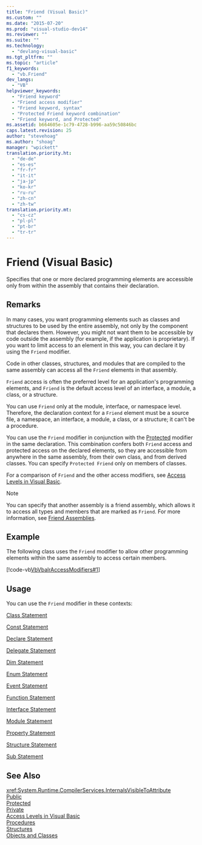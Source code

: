 ```yaml
---
title: "Friend (Visual Basic)"
ms.custom: ""
ms.date: "2015-07-20"
ms.prod: "visual-studio-dev14"
ms.reviewer: ""
ms.suite: ""
ms.technology: 
  - "devlang-visual-basic"
ms.tgt_pltfrm: ""
ms.topic: "article"
f1_keywords: 
  - "vb.Friend"
dev_langs: 
  - "VB"
helpviewer_keywords: 
  - "Friend keyword"
  - "Friend access modifier"
  - "Friend keyword, syntax"
  - "Protected Friend keyword combination"
  - "Friend keyword, and Protected"
ms.assetid: b664605e-1c79-4728-b996-aa59c50846bc
caps.latest.revision: 25
author: "stevehoag"
ms.author: "shoag"
manager: "wpickett"
translation.priority.ht: 
  - "de-de"
  - "es-es"
  - "fr-fr"
  - "it-it"
  - "ja-jp"
  - "ko-kr"
  - "ru-ru"
  - "zh-cn"
  - "zh-tw"
translation.priority.mt: 
  - "cs-cz"
  - "pl-pl"
  - "pt-br"
  - "tr-tr"
---
```

# Friend (Visual Basic)
Specifies that one or more declared programming elements are accessible only from within the assembly that contains their declaration.  
  
## Remarks  
 In many cases, you want programming elements such as classes and structures to be used by the entire assembly, not only by the component that declares them. However, you might not want them to be accessible by code outside the assembly (for example, if the application is proprietary). If you want to limit access to an element in this way, you can declare it by using the `Friend` modifier.  
  
 Code in other classes, structures, and modules that are compiled to the same assembly can access all the `Friend` elements in that assembly.  
  
 `Friend` access is often the preferred level for an application's programming elements, and `Friend` is the default access level of an interface, a module, a class, or a structure.  
  
 You can use `Friend` only at the module, interface, or namespace level. Therefore, the declaration context for a `Friend` element must be a source file, a namespace, an interface, a module, a class, or a structure; it can't be a procedure.  
  
 You can use the `Friend` modifier in conjunction with the [Protected](../../../visual-basic\language-reference\modifiers/protected.md) modifier in the same declaration. This combination confers both `Friend` access and protected access on the declared elements, so they are accessible from anywhere in the same assembly, from their own class, and from derived classes. You can specify `Protected Friend` only on members of classes.  
  
 For a comparison of `Friend` and the other access modifiers, see [Access Levels in Visual Basic](../../../visual-basic\programming-guide\language-features\declared-elements/access-levels.md).  
  
> [!NOTE]
>  You can specify that another assembly is a friend assembly, which allows it to access all types and members that are marked as `Friend`. For more information, see [Friend Assemblies](../Topic/Friend%20Assemblies%20\(C%23%20and%20Visual%20Basic\).md).  
  
## Example  
 The following class uses the `Friend` modifier to allow other programming elements within the same assembly to access certain members.  
  
 [!code-vb[VbVbalrAccessModifiers#1](../../../visual-basic\language-reference\modifiers/codesnippet/VisualBasic/friend_1.vb)]  
  
## Usage  
 You can use the `Friend` modifier in these contexts:  
  
 [Class Statement](../../../visual-basic\language-reference\statements/class-statement.md)  
  
 [Const Statement](../../../visual-basic\language-reference\statements/const-statement.md)  
  
 [Declare Statement](../../../visual-basic\language-reference\statements/declare-statement.md)  
  
 [Delegate Statement](../../../visual-basic\language-reference\statements/delegate-statement.md)  
  
 [Dim Statement](../../../visual-basic\language-reference\statements/dim-statement.md)  
  
 [Enum Statement](../../../visual-basic\language-reference\statements/enum-statement.md)  
  
 [Event Statement](../../../visual-basic\language-reference\statements/event-statement.md)  
  
 [Function Statement](../../../visual-basic\language-reference\statements/function-statement.md)  
  
 [Interface Statement](../../../visual-basic\language-reference\statements/interface-statement.md)  
  
 [Module Statement](../../../visual-basic\language-reference\statements/module-statement.md)  
  
 [Property Statement](../../../visual-basic\language-reference\statements/property-statement.md)  
  
 [Structure Statement](../../../visual-basic\language-reference\statements/structure-statement.md)  
  
 [Sub Statement](../../../visual-basic\language-reference\statements/sub-statement.md)  
  
## See Also  
 <xref:System.Runtime.CompilerServices.InternalsVisibleToAttribute>   
 [Public](../../../visual-basic\language-reference\modifiers/public.md)   
 [Protected](../../../visual-basic\language-reference\modifiers/protected.md)   
 [Private](../../../visual-basic\language-reference\modifiers/private.md)   
 [Access Levels in Visual Basic](../../../visual-basic\programming-guide\language-features\declared-elements/access-levels.md)   
 [Procedures](../../../visual-basic\language-reference\procedures/index.md)   
 [Structures](../../../visual-basic\programming-guide\language-features\data-types/structures.md)   
 [Objects and Classes](../../../visual-basic\programming-guide\language-features\objects-and-classes/index.md)